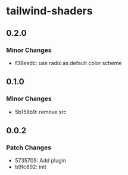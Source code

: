 # tailwind-shaders

## 0.2.0

### Minor Changes

- f38eedc: use radix as default color scheme

## 0.1.0

### Minor Changes

- 5b158b9: remove src

## 0.0.2

### Patch Changes

- 5735705: Add plugin
- b9fc892: init
